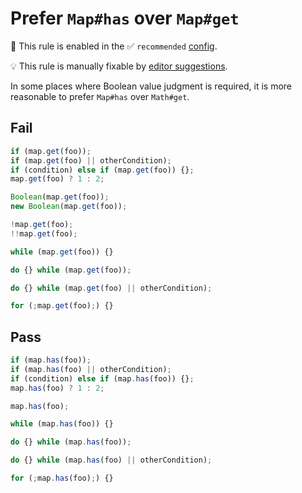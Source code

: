 # Prefer `Map#has` over `Map#get`

💼 This rule is enabled in the ✅ `recommended` [config](https://github.com/sindresorhus/eslint-plugin-unicorn#preset-configs-eslintconfigjs).

💡 This rule is manually fixable by [editor suggestions](https://eslint.org/docs/latest/use/core-concepts#rule-suggestions).

<!-- end auto-generated rule header -->
<!-- Do not manually modify this header. Run: `npm run fix:eslint-docs` -->

In some places where Boolean value judgment is required, it is more reasonable to prefer `Map#has` over `Math#get`.

## Fail

```js
if (map.get(foo));
if (map.get(foo) || otherCondition);
if (condition) else if (map.get(foo)) {};
map.get(foo) ? 1 : 2;

Boolean(map.get(foo));
new Boolean(map.get(foo));

!map.get(foo);
!!map.get(foo);

while (map.get(foo)) {}

do {} while (map.get(foo));

do {} while (map.get(foo) || otherCondition);

for (;map.get(foo);) {}
```

## Pass

```js
if (map.has(foo));
if (map.has(foo) || otherCondition);
if (condition) else if (map.has(foo)) {};
map.has(foo) ? 1 : 2;

map.has(foo);

while (map.has(foo)) {}

do {} while (map.has(foo));

do {} while (map.has(foo) || otherCondition);

for (;map.has(foo);) {}
```
